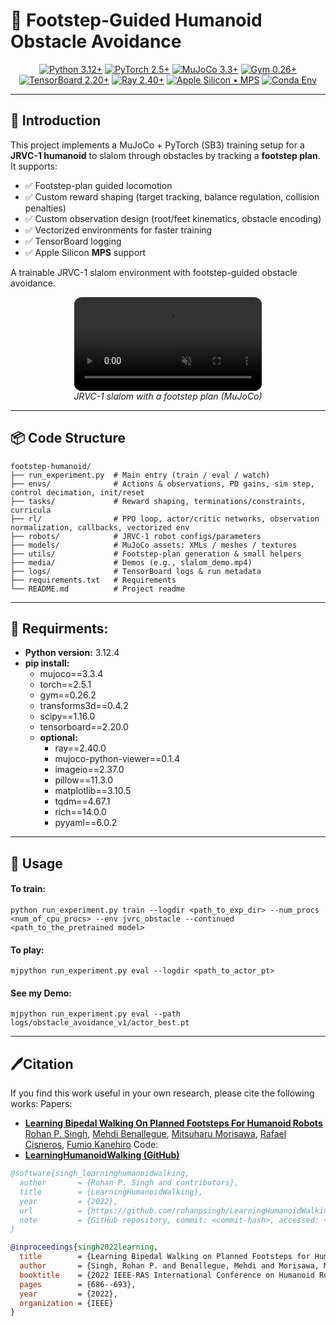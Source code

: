 # 🤖 Footstep-Guided Humanoid Obstacle Avoidance
<div align="center">

[![Python 3.12+](https://img.shields.io/badge/Python-3.12%2B-3776AB?logo=python&logoColor=white)](https://www.python.org/)
[![PyTorch 2.5+](https://img.shields.io/badge/PyTorch-2.5%2B-EE4C2C?logo=pytorch&logoColor=white)](https://pytorch.org/)
[![MuJoCo 3.3+](https://img.shields.io/badge/MuJoCo-3.3%2B-2A9D8F)](https://mujoco.org/)
[![Gym 0.26+](https://img.shields.io/badge/Gym-0.26%2B-9cf)](https://www.gymlibrary.dev/)
[![TensorBoard 2.20+](https://img.shields.io/badge/TensorBoard-2.20%2B-FF6F00?logo=tensorflow&logoColor=white)](https://www.tensorflow.org/tensorboard)
[![Ray 2.40+](https://img.shields.io/badge/Ray-2.40%2B-028CF0)](https://www.ray.io/)
[![Apple Silicon • MPS](https://img.shields.io/badge/Apple%20Silicon-MPS-000000?logo=apple&logoColor=white)](https://pytorch.org/docs/stable/notes/mps.html)
[![Conda Env](https://img.shields.io/badge/Conda-Env-44A833?logo=anaconda&logoColor=white)](https://docs.conda.io/)
</div>

---
## 🌟 Introduction
This project implements a MuJoCo + PyTorch (SB3) training setup for a **JRVC-1 humanoid** to slalom through obstacles by tracking a **footstep plan**. It supports:

- ✅ Footstep-plan guided locomotion
- ✅ Custom reward shaping (target tracking, balance regulation, collision penalties)
- ✅ Custom observation design (root/feet kinematics, obstacle encoding)
- ✅ Vectorized environments for faster training
- ✅ TensorBoard logging
- ✅ Apple Silicon **MPS** support

A trainable JRVC-1 slalom environment with footstep-guided obstacle avoidance.

<p align="center">
  <video controls playsinline muted loop style="max-width:100%; border-radius:12px;">
    <source
      src="https://github.com/Infinity-Todd/Footstep-Guided-Humanoid-Obstacle-Avoidance/raw/main/media/slalom_demo.mp4"
      type="video/mp4" />
    Your browser does not support the video tag.
  </video>
  <br><em>JRVC-1 slalom with a footstep plan (MuJoCo)</em>
</p>
 
 ---
 ## 📦 Code Structure

```text
footstep-humanoid/
├── run_experiment.py  # Main entry (train / eval / watch)
├── envs/              # Actions & observations, PD gains, sim step, control decimation, init/reset
├── tasks/             # Reward shaping, terminations/constraints, curricula
├── rl/                # PPO loop, actor/critic networks, observation normalization, callbacks, vectorized env
├── robots/            # JRVC-1 robot configs/parameters
├── models/            # MuJoCo assets: XMLs / meshes / textures
├── utils/             # Footstep-plan generation & small helpers
├── media/             # Demos (e.g., slalom_demo.mp4)
├── logs/              # TensorBoard logs & run metadata
├── requirements.txt   # Requirements
└── README.md          # Project readme
```
---
## 🔧 Requirments:
- **Python version:** 3.12.4
- **pip install:**
  - mujoco==3.3.4
  - torch==2.5.1
  - gym==0.26.2
  - transforms3d==0.4.2
  - scipy==1.16.0
  - tensorboard==2.20.0
  - **optional:**
    - ray==2.40.0
    - mujoco-python-viewer==0.1.4
    - imageio==2.37.0
    - pillow==11.3.0
    - matplotlib==3.10.5
    - tqdm==4.67.1
    - rich==14.0.0
    - pyyaml==6.0.2

---
## 🚀 Usage
#### **To train:** 
```
python run_experiment.py train --logdir <path_to_exp_dir> --num_procs <num_of_cpu_procs> --env jvrc_obstacle --continued <path_to_the_pretrained model>
```  

#### **To play:**
```
mjpython run_experiment.py eval --logdir <path_to_actor_pt>
```

#### **See my Demo:**
```
mjpython run_experiment.py eval --path logs/obstacle_avoidance_v1/actor_best.pt   

```
---
## 🖊️Citation
If you find this work useful in your own research, please cite the following works:
Papers:  
- [**Learning Bipedal Walking On Planned Footsteps For Humanoid Robots**](https://arxiv.org/pdf/2207.12644.pdf)  
[Rohan P. Singh](https://rohanpsingh.github.io), [Mehdi Benallegue](https://unit.aist.go.jp/jrl-22022/en/members/member-benalleguem.html), [Mitsuharu Morisawa](https://unit.aist.go.jp/jrl-22022/en/members/member-morisawa.html), [Rafael Cisneros](https://unit.aist.go.jp/jrl-22022/en/members/member-cisneros.html), [Fumio Kanehiro](https://unit.aist.go.jp/jrl-22022/en/members/member-kanehiro.html)
Code:
- [**LearningHumanoidWalking (GitHub)**](https://github.com/rohanpsingh/LearningHumanoidWalking)

```bibtex
@software{singh_learninghumanoidwalking,
  author       = {Rohan P. Singh and contributors},
  title        = {LearningHumanoidWalking},
  year         = {2022},
  url          = {https://github.com/rohanpsingh/LearningHumanoidWalking},
  note         = {GitHub repository, commit: <commit-hash>, accessed: <YYYY-MM-DD>}
}

@inproceedings{singh2022learning,
  title        = {Learning Bipedal Walking on Planned Footsteps for Humanoid Robots},
  author       = {Singh, Rohan P. and Benallegue, Mehdi and Morisawa, Mitsuharu and Cisneros, Rafael and Kanehiro, Fumio},
  booktitle    = {2022 IEEE-RAS International Conference on Humanoid Robots (Humanoids)},
  pages        = {686--693},
  year         = {2022},
  organization = {IEEE}
}
```


